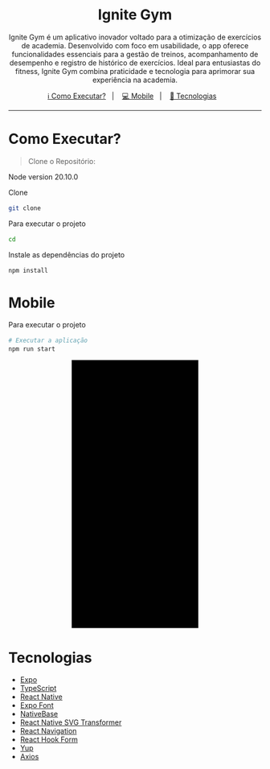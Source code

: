 <h1 align="center">
  Ignite Gym
</h1>

<p align="center">
 Ignite Gym é um aplicativo inovador voltado para a otimização de exercícios de academia. Desenvolvido com foco em usabilidade, o app oferece funcionalidades essenciais para a gestão de treinos, acompanhamento de desempenho e registro de histórico de exercícios. Ideal para entusiastas do fitness, Ignite Gym combina praticidade e tecnologia para aprimorar sua experiência na academia.
</p>

<p align="center">
  <a href="#como-executar">ℹ️ Como Executar?</a>&nbsp;&nbsp;&nbsp;|&nbsp;&nbsp;&nbsp;
  <a href="#mobile">💻 Mobile</a>&nbsp;&nbsp;&nbsp;|&nbsp;&nbsp;&nbsp;
  <a href="#tecnologias">🚀 Tecnologias</a>&nbsp;&nbsp;&nbsp;
</p>

---

# Como Executar?

> Clone o Repositório:

Node version 20.10.0

Clone

```bash
git clone
```

Para executar o projeto

```bash
cd
```

Instale as dependências do projeto

```bash
npm install
```

# Mobile

Para executar o projeto

```sh
# Executar a aplicação
npm run start
```

<p align="center">
  <img alt="Demonstration Mobile" src="./preview/ignitegym.gif" width="50%" height="50%" />
</p>

# Tecnologias

- [Expo](https://expo.dev/)
- [TypeScript](https://github.com/microsoft/TypeScript)
- [React Native](https://reactnative.dev/)
- [Expo Font](https://docs.expo.dev/versions/latest/sdk/font/)
- [NativeBase](https://nativebase.io/)
- [React Native SVG Transformer](https://github.com/kristerkari/react-native-svg-transformer#readme)
- [React Navigation](https://reactnavigation.org/)
- [React Hook Form](https://react-hook-form.com/)
- [Yup](https://github.com/jquense/yup)
- [Axios](https://axios-http.com/ptbr/docs/intro)
